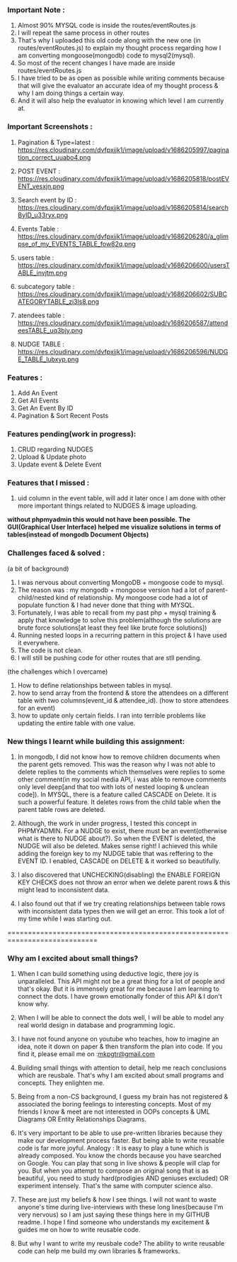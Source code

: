 ### Important Note :

1. Almost 90% MYSQL code is inside the routes/eventRoutes.js
2. I will repeat the same process in other routes
3. That's why I uploaded this old code along with the new one (in routes/eventRoutes.js) to explain my thought process regarding how I am converting mongoose(mongodb) code to mysql2(mysql).  
4. So most of the recent changes I have made are inside routes/eventRoutes.js
5. I have tried to be as open as possible while writing comments because that will give the evaluator an accurate idea of my thought process & why I am doing things a certain way. 
6. And it will also help the evaluator in knowing which level I am currently at.

### Important Screenshots :

1. Pagination & Type=latest  : https://res.cloudinary.com/dvfpxjjk1/image/upload/v1686205997/pagination_correct_uuabo4.png

2. POST EVENT : https://res.cloudinary.com/dvfpxjjk1/image/upload/v1686205818/postEVENT_vesxjn.png

3. Search event by ID : https://res.cloudinary.com/dvfpxjjk1/image/upload/v1686205814/searchByID_u33ryx.png

4. Events Table : https://res.cloudinary.com/dvfpxjjk1/image/upload/v1686206280/a_glimpse_of_my_EVENTS_TABLE_fow82q.png

5. users table : https://res.cloudinary.com/dvfpxjjk1/image/upload/v1686206600/usersTABLE_invjtm.png

6. subcategory table : https://res.cloudinary.com/dvfpxjjk1/image/upload/v1686206602/SUBCATEGORYTABLE_zi3ls8.png

7. atendees table : https://res.cloudinary.com/dvfpxjjk1/image/upload/v1686206587/attendeesTABLE_uq3bjy.png

8. NUDGE TABLE : https://res.cloudinary.com/dvfpxjjk1/image/upload/v1686206596/NUDGE_TABLE_lubxyp.png
### Features :

1. Add An Event
2. Get All Events
3. Get An Event By ID
4. Pagination & Sort Recent Posts

### Features pending(work in progress):

1. CRUD regarding NUDGES
2. Upload & Update photo
3. Update event & Delete Event

### Features that I missed :
1. uid column in the event table, will add it later once I am done with other more important things related to NUDGES & image uploading. 

**without phpmyadmin this would not have been possible. The GUI(Graphical User Interface) helped me visualize solutions in terms of tables(instead of mongodb Document Objects)**


### Challenges faced & solved :

(a bit of background)

1. I was nervous about converting MongoDB + mongoose code to mysql.
2. The reason was : my mongodb + mongoose version had a lot of parent-child/nested kind of relationship.
    My mongoose code had a lot of populate function & I had never done that thing with MYSQL.
3. Fortunately, I was able to recall from my past php + mysql training & apply that knowledge to solve this problem(although the solutions are brute force solutions[at least they feel like brute force solutions])
4. Running nested loops in a recurring pattern in this project & I have used it everywhere.
5. The code is not clean.
6. I will still be pushing code for other routes that are stll pending. 

(the challenges which I overcame)

1. How to define relationships between tables in mysql.
2. how to send array from the frontend & store the attendees on a different table with two columns(event_id & attendee_id). (how to store attendees for an event)
 3. how to update only certain fields. I ran into terrible problems like updating the entire table with one value.
 
### New things I learnt while building this assignment:

1. In mongodb, I did not know how to remove children documents when the parent gets removed. This was the reason why I was not able to delete replies to the comments which themselves were replies to some other comment(in my social media API, i was able to remove comments only level deep[and that too with lots of nested looping & unclean code]). In MYSQL, there is a feature called CASCADE on Delete. It is such a powerful feature. It deletes rows from the child table when the parent table rows are deleted.

2. Although, the work in under progress, I tested this concept in PHPMYADMIN. For a NUDGE to exist, there must be an event(otherwise what is there to NUDGE about?). So when the EVENT is deleted, the NUDGE will also be deleted. Makes sense right! I achieved this while adding the foreign key to my NUDGE table that was reffering to the EVENT ID. I enabled, CASCADE on DELETE & it worked so beautifully.

3. I also discovered that UNCHECKING(disabling) the ENABLE FOREIGN KEY CHECKS does not throw an error when we delete parent rows & this might lead to inconsistent data.

4. I also found out that if we try creating relationships between table rows with inconsistent data types then we will get an error. This took a lot of my time while I was starting out.

============================================================================



### Why am I excited about small things?

1. When I can build something using deductive logic, there joy is unparalleled. This API might not be a great thing for a lot of people and that's okay. But it is immensely great for me because I am learning to connect the dots. I have grown emotionally fonder of this API & I don't know why.

2. When I will be able to connect the dots well, I will be able to model any real world design in database and programming logic. 

3. I have not found anyone on youtube who teaches, how to imagine an idea, note it down on paper & then transform the plan into code. If you find it, please email me on :mkpgtr@gmail.com

4. Building small things with attention to detail, help me reach conclusions which are reusbale. That's why I am excited about small programs and concepts. They enlighten me. 

5. Being from a non-CS background, I guess my brain has not registered & associated the boring feelings to interesting concepts. Most of my friends I know & meet are not interested in OOPs concepts & UML Diagrams OR Entity Relationships Diagrams.

6. It's very important to be able to use pre-written libraries because they make our development process faster. But being able to write reusable code is far more joyful. Analogy : It is easy to play a tune which is already composed. You know the chords because you have searched on Google. You can play that song in live shows & people will clap for you. But when you attempt to compose an original song that is as beautiful, you need to study hard(prodigies AND geniuses excluded) OR experiment intensely. That's the same with computer science also.

7. These are just my beliefs & how I see things. I will not want to waste anyone's time during live-interviews with these long lines(because I'm very nervous) so I am just saying these things here in my GITHUB readme. I hope I find someone who understands my excitement & guides me on how to write reusable code. 

8. But why I want to write my reusbale code? The ability to write reusable code can help me build my own libraries & frameworks.